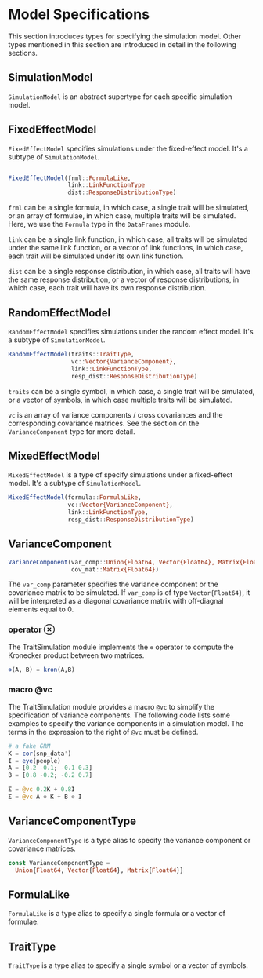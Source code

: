 # Model Specifications

This section introduces types for specifying the
simulation model. Other types mentioned in this section are introduced
in detail in the following sections.

## SimulationModel

```SimulationModel``` is an abstract supertype for each specific
simulation model.

## FixedEffectModel

```FixedEffectModel``` specifies simulations under the
fixed-effect model. It's a subtype of ```SimulationModel```.

```julia

FixedEffectModel(frml::FormulaLike,
                 link::LinkFunctionType
                 dist::ResponseDistributionType)
```

```frml``` can be a single formula, in which case, a single trait
will be simulated, or an array of formulae, in which case, multiple
traits will be simulated. Here, we use the ```Formula``` type
in the ```DataFrames``` module.

```link``` can be a single link function, in which case, all traits
will be simulated under the same link function, or a vector of
link functions, in which case, each trait will be simulated under
its own link function.

```dist``` can be a single response distribution, in which case,
all traits will have the same response distribution, or a vector
of response distributions, in which case, each trait will have
its own response distribution.

## RandomEffectModel

```RandomEffectModel``` specifies simulations under the random
effect model. It's a subtype of ```SimulationModel```.

```julia
RandomEffectModel(traits::TraitType,
                  vc::Vector{VarianceComponent},
                  link::LinkFunctionType,
                  resp_dist::ResponseDistributionType)
```

```traits``` can be a single symbol, in which case, a single trait
will be simulated, or a vector of symbols, in which case multiple
traits will be simulated.

```vc``` is an array of variance components / cross covariances and the
corresponding covariance matrices. See the section on the
```VarianceComponent``` type for more detail.

## MixedEffectModel

```MixedEffectModel``` is a type of specify simulations under a
fixed-effect model. It's a subtype of ```SimulationModel```.

```julia
MixedEffectModel(formula::FormulaLike,
                 vc::Vector{VarianceComponent},
                 link::LinkFunctionType,
                 resp_dist::ResponseDistributionType)
```

## VarianceComponent

```julia
VarianceComponent(var_comp::Union{Float64, Vector{Float64}, Matrix{Float64}}
                  cov_mat::Matrix{Float64})
```

The ```var_comp``` parameter specifies the variance component or the
covariance matrix to be simulated. If ```var_comp``` is of type
```Vector{Float64}```, it will be interpreted as a diagonal covariance
matrix with off-diagnal elements equal to 0.

### operator ⊗

The TraitSimulation module implements the ```⊗``` operator to compute
the Kronecker product between two matrices.

```julia
⊗(A, B) = kron(A,B)
```

### macro @vc

The TraitSimulation module provides a macro ```@vc``` to simplify
the specification of variance components. The following code
lists some examples to specify the variance components in a
simulation model. The terms in the expression to the right of ```@vc```
must be defined.

```julia
# a fake GRM
K = cor(snp_data')
I = eye(people)
A = [0.2 -0.1; -0.1 0.3]
B = [0.8 -0.2; -0.2 0.7]

Σ = @vc 0.2K + 0.8I
Σ = @vc A ⊗ K + B ⊗ I
```

## VarianceComponentType

```VarianceComponentType``` is a type alias to specify the
variance component or covariance matrices.

```julia
const VarianceComponentType =
  Union{Float64, Vector{Float64}, Matrix{Float64}}
```

## FormulaLike

```FormulaLike``` is a type alias to specify a single formula or a
vector of formulae.

## TraitType

```TraitType``` is a type alias to specify a single symbol or a
vector of symbols.
